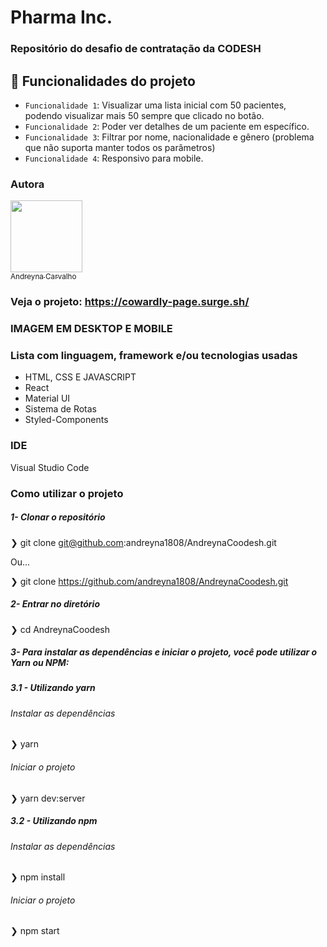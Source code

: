 # Pharma Inc.

### Repositório do desafio de contratação da CODESH

## :hammer: Funcionalidades do projeto
- `Funcionalidade 1`: Visualizar uma lista inicial com 50 pacientes, podendo visualizar mais 50 sempre que clicado no botão.
- `Funcionalidade 2`: Poder ver detalhes de um paciente em específico. 
- `Funcionalidade 3`: Filtrar por nome, nacionalidade e gênero (problema que não suporta manter todos os parâmetros)
- `Funcionalidade 4`: Responsivo para mobile.

### Autora
  [<img src="https://avatars.githubusercontent.com/u/87716793?v=4" width=115><br><sub>Andreyna Carvalho</sub>](https://github.com/andreyna1808)

### Veja o projeto: https://cowardly-page.surge.sh/


### IMAGEM EM DESKTOP E MOBILE


### Lista com linguagem, framework e/ou tecnologias usadas
- HTML, CSS E JAVASCRIPT
- React
- Material UI
- Sistema de Rotas
- Styled-Components

### IDE
Visual Studio Code

### Como utilizar o projeto

##### 1- Clonar o repositório
  ❯ git clone git@github.com:andreyna1808/AndreynaCoodesh.git 
  
   Ou...
   
  ❯ git clone https://github.com/andreyna1808/AndreynaCoodesh.git

  ##### 2- Entrar no diretório
  ❯ cd AndreynaCoodesh
  
##### 3- Para instalar as dependências e iniciar o projeto, você pode utilizar o Yarn ou NPM:

##### 3.1 - Utilizando yarn

 ###### Instalar as dependências
  ❯ yarn

###### Iniciar o projeto
  ❯ yarn dev:server
  
##### 3.2 - Utilizando npm

 ###### Instalar as dependências
  ❯ npm install

 ###### Iniciar o projeto
  ❯ npm start

